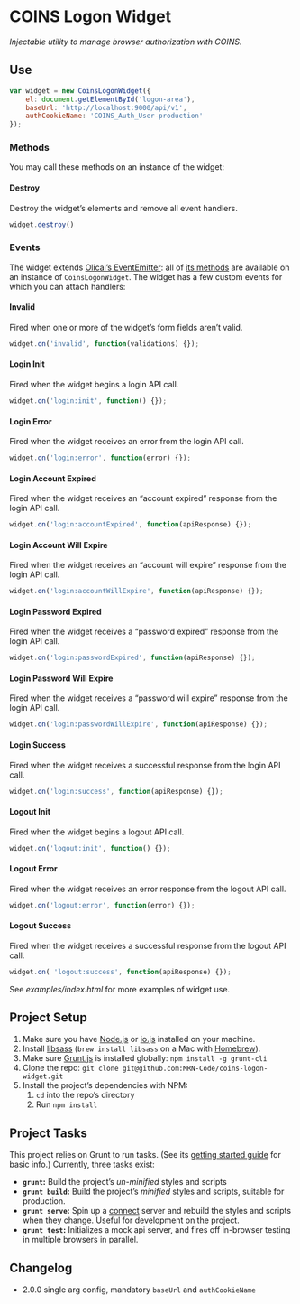 # COINS Logon Widget

_Injectable utility to manage browser authorization with COINS._

## Use

```js
var widget = new CoinsLogonWidget({
    el: document.getElementById('logon-area'),
    baseUrl: 'http://localhost:9000/api/v1',
    authCookieName: 'COINS_Auth_User-production'
});
```

### Methods

You may call these methods on an instance of the widget:

#### Destroy

Destroy the widget’s elements and remove all event handlers.

```js
widget.destroy()
```

### Events

The widget extends [Olical’s EventEmitter](https://github.com/Olical/EventEmitter): all of [its methods](https://github.com/Olical/EventEmitter/blob/master/docs/api.md) are available on an instance of `CoinsLogonWidget`. The widget has a few custom events for which you can attach handlers:

#### Invalid

Fired when one or more of the widget’s form fields aren’t valid.

```js
widget.on('invalid', function(validations) {});
```

#### Login Init

Fired when the widget begins a login API call.

```js
widget.on('login:init', function() {});
```

#### Login Error

Fired when the widget receives an error from the login API call.

```js
widget.on('login:error', function(error) {});
```

#### Login Account Expired

Fired when the widget receives an “account expired” response from the login API call.

```js
widget.on('login:accountExpired', function(apiResponse) {});
```

#### Login Account Will Expire

Fired when the widget receives an “account will expire” response from the login API call.

```js
widget.on('login:accountWillExpire', function(apiResponse) {});
```

#### Login Password Expired

Fired when the widget receives a “password expired” response from the login API call.

```js
widget.on('login:passwordExpired', function(apiResponse) {});
```

#### Login Password Will Expire

Fired when the widget receives a “password will expire” response from the login API call.

```js
widget.on('login:passwordWillExpire', function(apiResponse) {});
```

#### Login Success

Fired when the widget receives a successful response from the login API call.

```js
widget.on('login:success', function(apiResponse) {});
```

#### Logout Init

Fired when the widget begins a logout API call.

```js
widget.on('logout:init', function() {});
```

#### Logout Error

Fired when the widget receives an error response from the logout API call.

```js
widget.on('logout:error', function(error) {});
```

#### Logout Success

Fired when the widget receives a successful response from the logout API call.

```js
widget.on( 'logout:success', function(apiResponse) {});
```

See _examples/index.html_ for more examples of widget use.

## Project Setup

1. Make sure you have [Node.js](https://nodejs.org/) or [io.js](https://iojs.org/en/index.html) installed on your machine.
2. Install [libsass](https://github.com/sass/libsass) (`brew install libsass` on a Mac with [Homebrew](http://brew.sh/)).
3. Make sure [Grunt.js](http://gruntjs.com/) is installed globally: `npm install -g grunt-cli`
3. Clone the repo: `git clone git@github.com:MRN-Code/coins-logon-widget.git`
4. Install the project’s dependencies with NPM:
    1. `cd` into the repo’s directory
    2. Run `npm install`

## Project Tasks

This project relies on Grunt to run tasks. (See its [getting started guide](http://gruntjs.com/getting-started) for basic info.) Currently, three tasks exist:

* **`grunt`:** Build the project’s _un-minified_ styles and scripts
* **`grunt build`:** Build the project’s _minified_ styles and scripts, suitable for production.
* **`grunt serve`:** Spin up a [connect](https://www.npmjs.com/package/connect) server and rebuild the styles and scripts when they change. Useful for development on the project.
* **`grunt test`:** Initializes a mock api server, and fires off in-browser testing in
multiple browsers in parallel.

## Changelog
- 2.0.0 single arg config, mandatory `baseUrl` and `authCookieName`
